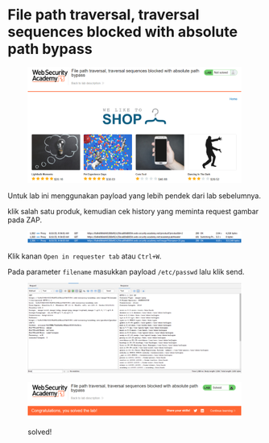 # File path traversal, traversal sequences blocked with absolute path bypass

<figure><img src="../../../.gitbook/assets/image (25).png" alt=""><figcaption></figcaption></figure>

Untuk lab ini menggunakan payload yang lebih pendek dari lab sebelumnya.

klik salah satu produk, kemudian cek history yang meminta request gambar pada ZAP.

<figure><img src="../../../.gitbook/assets/image (26).png" alt=""><figcaption></figcaption></figure>

Klik kanan `Open in requester tab` atau `Ctrl+W`.&#x20;

Pada parameter `filename` masukkan payload `/etc/passwd` lalu klik send.

<figure><img src="../../../.gitbook/assets/image (27).png" alt=""><figcaption></figcaption></figure>

<figure><img src="../../../.gitbook/assets/image (28).png" alt=""><figcaption><p>solved!</p></figcaption></figure>
